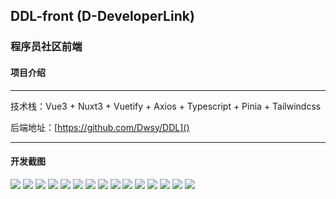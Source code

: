 ## DDL-front (D-DeveloperLink)

### 程序员社区前端

#### 项目介绍

---

技术栈：Vue3 + Nuxt3 + Vuetify + Axios + Typescript + Pinia + Tailwindcss

后端地址：[https://github.com/Dwsy/DDL]()

---

#### 开发截图

![](./doc/img/index.png)
![](./doc/img/indexDark.png)
![](./doc/img/article.png)
![](./doc/img/question.png)
![](./doc/img/question2.png)
![](./doc/img/answer.png)
![](./doc/img/answerEditor.png)
![](./doc/img/articleDark.png)
![](./doc/img/articleEditor.png)
![](./doc/img/articleEditorDark.png)
![](./doc/img/comment.png)
![](./doc/img/how2ask.png)
![](./doc/img/notify.png)
![](./doc/img/private.png)
![](./doc/img/private1.png)

